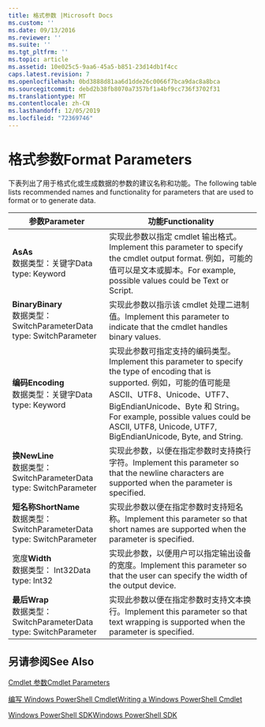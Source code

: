 ```yaml
---
title: 格式参数 |Microsoft Docs
ms.custom: ''
ms.date: 09/13/2016
ms.reviewer: ''
ms.suite: ''
ms.tgt_pltfrm: ''
ms.topic: article
ms.assetid: 10e025c5-9aa6-45a5-b851-23d14db1f4cc
caps.latest.revision: 7
ms.openlocfilehash: 0bd3888d81aa6d1dde26c0066f7bca9dac8a8bca
ms.sourcegitcommit: debd2b38fb8070a7357bf1a4bf9cc736f3702f31
ms.translationtype: MT
ms.contentlocale: zh-CN
ms.lasthandoff: 12/05/2019
ms.locfileid: "72369746"
---
```

# <a name="format-parameters"></a><span data-ttu-id="e7f7b-102">格式参数</span><span class="sxs-lookup"><span data-stu-id="e7f7b-102">Format Parameters</span></span>

<span data-ttu-id="e7f7b-103">下表列出了用于格式化或生成数据的参数的建议名称和功能。</span><span class="sxs-lookup"><span data-stu-id="e7f7b-103">The following table lists recommended names and functionality for parameters that are used to format or to generate data.</span></span>

|<span data-ttu-id="e7f7b-104">参数</span><span class="sxs-lookup"><span data-stu-id="e7f7b-104">Parameter</span></span>|<span data-ttu-id="e7f7b-105">功能</span><span class="sxs-lookup"><span data-stu-id="e7f7b-105">Functionality</span></span>|
|---|---|
|<span data-ttu-id="e7f7b-106">**As**</span><span class="sxs-lookup"><span data-stu-id="e7f7b-106">**As**</span></span><br><span data-ttu-id="e7f7b-107">数据类型：关键字</span><span class="sxs-lookup"><span data-stu-id="e7f7b-107">Data type: Keyword</span></span>|<span data-ttu-id="e7f7b-108">实现此参数以指定 cmdlet 输出格式。</span><span class="sxs-lookup"><span data-stu-id="e7f7b-108">Implement this parameter to specify the cmdlet output format.</span></span> <span data-ttu-id="e7f7b-109">例如，可能的值可以是文本或脚本。</span><span class="sxs-lookup"><span data-stu-id="e7f7b-109">For example, possible values could be Text or Script.</span></span>|
|<span data-ttu-id="e7f7b-110">**Binary**</span><span class="sxs-lookup"><span data-stu-id="e7f7b-110">**Binary**</span></span><br><span data-ttu-id="e7f7b-111">数据类型： SwitchParameter</span><span class="sxs-lookup"><span data-stu-id="e7f7b-111">Data type: SwitchParameter</span></span>|<span data-ttu-id="e7f7b-112">实现此参数以指示该 cmdlet 处理二进制值。</span><span class="sxs-lookup"><span data-stu-id="e7f7b-112">Implement this parameter to indicate that the cmdlet handles binary values.</span></span>|
|<span data-ttu-id="e7f7b-113">**编码**</span><span class="sxs-lookup"><span data-stu-id="e7f7b-113">**Encoding**</span></span><br><span data-ttu-id="e7f7b-114">数据类型：关键字</span><span class="sxs-lookup"><span data-stu-id="e7f7b-114">Data type: Keyword</span></span>|<span data-ttu-id="e7f7b-115">实现此参数可指定支持的编码类型。</span><span class="sxs-lookup"><span data-stu-id="e7f7b-115">Implement this parameter to specify the type of encoding that is supported.</span></span> <span data-ttu-id="e7f7b-116">例如，可能的值可能是 ASCII、UTF8、Unicode、UTF7、BigEndianUnicode、Byte 和 String。</span><span class="sxs-lookup"><span data-stu-id="e7f7b-116">For example, possible values could be ASCII, UTF8, Unicode, UTF7, BigEndianUnicode, Byte, and String.</span></span>|
|<span data-ttu-id="e7f7b-117">**换**</span><span class="sxs-lookup"><span data-stu-id="e7f7b-117">**NewLine**</span></span><br><span data-ttu-id="e7f7b-118">数据类型： SwitchParameter</span><span class="sxs-lookup"><span data-stu-id="e7f7b-118">Data type: SwitchParameter</span></span>|<span data-ttu-id="e7f7b-119">实现此参数，以便在指定参数时支持换行字符。</span><span class="sxs-lookup"><span data-stu-id="e7f7b-119">Implement this parameter so that the newline characters are supported when the parameter is specified.</span></span>|
|<span data-ttu-id="e7f7b-120">**短名称**</span><span class="sxs-lookup"><span data-stu-id="e7f7b-120">**ShortName**</span></span><br><span data-ttu-id="e7f7b-121">数据类型： SwitchParameter</span><span class="sxs-lookup"><span data-stu-id="e7f7b-121">Data type: SwitchParameter</span></span>|<span data-ttu-id="e7f7b-122">实现此参数以便在指定参数时支持短名称。</span><span class="sxs-lookup"><span data-stu-id="e7f7b-122">Implement this parameter so that short names are supported when the parameter is specified.</span></span>|
|<span data-ttu-id="e7f7b-123">宽度</span><span class="sxs-lookup"><span data-stu-id="e7f7b-123">**Width**</span></span><br><span data-ttu-id="e7f7b-124">数据类型： Int32</span><span class="sxs-lookup"><span data-stu-id="e7f7b-124">Data type: Int32</span></span>|<span data-ttu-id="e7f7b-125">实现此参数，以便用户可以指定输出设备的宽度。</span><span class="sxs-lookup"><span data-stu-id="e7f7b-125">Implement this parameter so that the user can specify the width of the output device.</span></span>|
|<span data-ttu-id="e7f7b-126">**最后**</span><span class="sxs-lookup"><span data-stu-id="e7f7b-126">**Wrap**</span></span><br><span data-ttu-id="e7f7b-127">数据类型： SwitchParameter</span><span class="sxs-lookup"><span data-stu-id="e7f7b-127">Data type: SwitchParameter</span></span>|<span data-ttu-id="e7f7b-128">实现此参数以便在指定参数时支持文本换行。</span><span class="sxs-lookup"><span data-stu-id="e7f7b-128">Implement this parameter so that text wrapping is supported when the parameter is specified.</span></span>|
## <a name="see-also"></a><span data-ttu-id="e7f7b-129">另请参阅</span><span class="sxs-lookup"><span data-stu-id="e7f7b-129">See Also</span></span>

[<span data-ttu-id="e7f7b-130">Cmdlet 参数</span><span class="sxs-lookup"><span data-stu-id="e7f7b-130">Cmdlet Parameters</span></span>](./cmdlet-parameters.md)

[<span data-ttu-id="e7f7b-131">编写 Windows PowerShell Cmdlet</span><span class="sxs-lookup"><span data-stu-id="e7f7b-131">Writing a Windows PowerShell Cmdlet</span></span>](./writing-a-windows-powershell-cmdlet.md)

[<span data-ttu-id="e7f7b-132">Windows PowerShell SDK</span><span class="sxs-lookup"><span data-stu-id="e7f7b-132">Windows PowerShell SDK</span></span>](../windows-powershell-reference.md)
